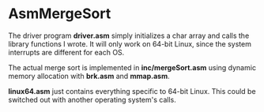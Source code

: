 # AsmMergeSort

The driver program **driver.asm** simply initializes a char array and calls the library functions I wrote. It will only work on 64-bit Linux, since the system interrupts are different for each OS.

The actual merge sort is implemented in **inc/mergeSort.asm** using dynamic memory allocation with **brk.asm** and **mmap.asm**.

**linux64.asm** just contains everything specific to 64-bit Linux. This could be switched out with another operating system's calls.
